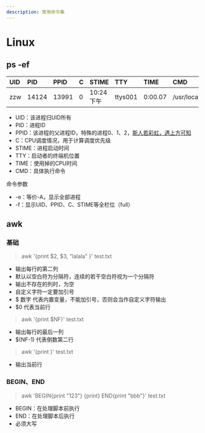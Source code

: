 ```yaml
---
description: 常用命令集
---
```


# Linux

## ps -ef

| UID | PID | PPID | C | STIME | TTY | TIME | CMD |
| :--- | :--- | :--- | :--- | :--- | :--- | :--- | :--- |
| zzw | 14124 | 13991 | 0 | 10:24下午 | ttys001 | 0:00.07 | /usr/local/python |

* UID：该进程归UID所有
* PID：进程ID
* PPID：该进程的父进程ID，特殊的进程0、1、2，[斯人若彩虹，遇上方可知](https://www.cnblogs.com/HKUI/articles/9557727.html)
* C：CPU调度情况，用于计算调度优先级
* STIME：进程启动时间
* TTY：启动者的终端机位置
* TIME：使用掉的CPU时间
* CMD：具体执行命令

命令参数

* -e：等价-A，显示全部进程
* -f：显示UID、PPID、C、STIME等全栏位（full）

## awk

### 基础

> awk '{print $2, $3, "lalala" }' test.txt

* 输出每行的第二列
* 默认以空白符为分隔符，连续的若干空白符视为一个分隔符
* 输出不存在的列时，为空
* 自定义字符一定要加引号
* $ 数字 代表内置变量，不能加引号，否则会当作自定义字符输出
* $0 代表当前行

> awk '{print $NF}' test.txt

* 输出每行的最后一列
* $\(NF-1\) 代表倒数第二行

> awk '{print }' test.txt

* 输出当前行

### BEGIN、END

> awk 'BEGIN{print "123"} {print} END{print "bbb"}' test.txt

* BEGIN：在处理脚本前执行
* END：在处理脚本后执行
* 必须大写

